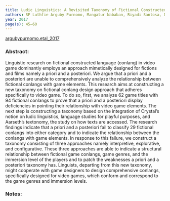 ```yaml
---
title: Ludic Linguistics: A Revisited Taxonomy of Fictional Constructed Language Design Approach for Video Games
authors: SF Luthfie Arguby Purnomo, Mangatur Nababan, Riyadi Santosa, Diah Kristina
year: 2017
page(s): 45–60
---
```

[argubypurnomo.etal_2017](zotero://select/items/@argubypurnomo.etal_2017)

### Abstract:
Linguistic research on fictional constructed language (conlang) in video game dominantly employs an approach mimetically designed for fictions and films namely a priori and a posteriori. We argue that a priori and a posteriori are unable to comprehensively analyze the relationship between fictional conlangs with game elements. This research aims at constructing a new taxonomy on fictional conlang design approach that adheres specifically to video game. To do so, first, we analyze 62 game titles with 94 fictional conlangs to prove that a priori and a posteriori display deficiencies in pointing their relationship with video game elements. The next step is constructing a taxonomy based on the integration of Crystal’s notion on ludic linguistics, language studies for playful purposes, and Aarseth’s textonomy, the study on how texts are accessed. The research findings indicate that a priori and a posteriori fail to classify 29 fictional conlangs into either category and to indicate the relationship between the conlangs with game elements. In response to this failure, we construct a taxonomy consisting of three approaches namely interpretive, explorative, and configurative. These three approaches are able to indicate a structural relationship between fictional game conlangs, game genres, and the immersion level of the players and to patch the weaknesses a priori and a posteriori taxonomy has. Linguists, departing from this new taxonomy, might cooperate with game designers to design comprehensive conlangs, specifically designed for video games, which conform and correspond to the game genres and immersion levels.

### Notes:
